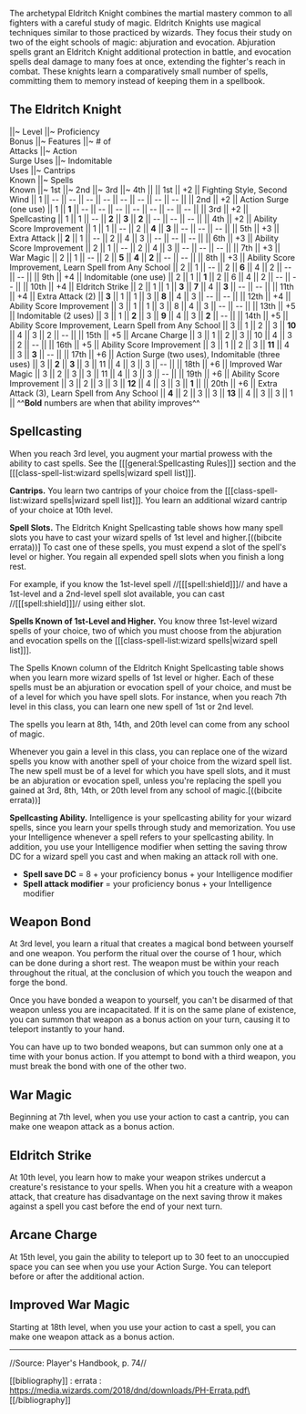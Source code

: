 The archetypal Eldritch Knight combines the martial mastery common to all fighters with a careful study of magic. Eldritch Knights use magical techniques similar to those practiced by wizards. They focus their study on two of the eight schools of magic: abjuration and evocation. Abjuration spells grant an Eldritch Knight additional protection in battle, and evocation spells deal damage to many foes at once, extending the fighter's reach in combat. These knights learn a comparatively small number of spells, committing them to memory instead of keeping them in a spellbook.

## The Eldritch Knight
||~ Level ||~ Proficiency<br>Bonus ||~ Features ||~ # of<br>Attacks ||~ Action<br>Surge Uses ||~ Indomitable<br>Uses ||~ Cantrips<br>Known ||~ Spells<br>Known ||~ 1st ||~ 2nd ||~ 3rd ||~ 4th ||
|| 1st || +2 || Fighting Style, Second Wind || 1 || -- || -- || -- || -- || -- || -- || -- || -- ||
|| 2nd || +2 || Action Surge (one use) || 1 || **1** || -- || -- || -- || -- || -- || -- || -- ||
|| 3rd || +2 || Spellcasting || 1 || 1 || -- || **2** || **3** || **2** || -- || -- || -- ||
|| 4th || +2 || Ability Score Improvement || 1 || 1 || -- || 2 || **4** || **3** || -- || -- || -- ||
|| 5th || +3 || Extra Attack || **2** || 1 || -- || 2 || 4 || 3 || -- || -- || -- ||
|| 6th || +3 || Ability Score Improvement || 2 || 1 || -- || 2 || 4 || 3 || -- || -- || -- ||
|| 7th || +3 || War Magic || 2 || 1 || -- || 2 || **5** || **4** || **2** || -- || -- ||
|| 8th || +3 || Ability Score Improvement, Learn Spell from Any School || 2 || 1 || -- || 2 || **6** || 4 || 2 || -- || -- ||
|| 9th || +4 || Indomitable (one use) || 2 || 1 || **1** || 2 || 6 || 4 || 2 || -- || -- ||
|| 10th || +4 || Eldritch Strike || 2 || 1 || 1 || **3** || **7** || 4 || **3** || -- || -- ||
|| 11th || +4 || Extra Attack (2) || **3** || 1 || 1 || 3 || **8** || 4 || 3 || -- || -- ||
|| 12th || +4 || Ability Score Improvement || 3 || 1 || 1 || 3 || 8 || 4 || 3 || -- || -- ||
|| 13th || +5 || Indomitable (2 uses) || 3 || 1 || **2** || 3 || **9** || 4 || 3 || **2** || -- ||
|| 14th || +5 || Ability Score Improvement, Learn Spell from Any School || 3 || 1 || 2 || 3 || **10** || 4 || 3 || 2 || -- ||
|| 15th || +5 || Arcane Charge || 3 || 1 || 2 || 3 || 10 || 4 || 3 || 2 || -- ||
|| 16th || +5 || Ability Score Improvement || 3 || 1 || 2 || 3 || **11** || 4 || 3 || **3** || -- ||
|| 17th || +6 || Action Surge (two uses), Indomitable (three uses) || 3 || **2** || **3** || 3 || 11 || 4 || 3 || 3 || -- ||
|| 18th || +6 || Improved War Magic || 3 || 2 || 3 || 3 || 11 || 4 || 3 || 3 || -- ||
|| 19th || +6 || Ability Score Improvement || 3 || 2 || 3 || 3 || **12** || 4 || 3 || 3 || **1** ||
|| 20th || +6 || Extra Attack (3), Learn Spell from Any School || **4** || 2 || 3 || 3 || **13** || 4 || 3 || 3 || 1 ||
^^**Bold** numbers are when that ability improves^^

## Spellcasting

When you reach 3rd level, you augment your martial prowess with the ability to cast spells. See the [[[general:Spellcasting Rules]]] section and the [[[class-spell-list:wizard spells|wizard spell list]]].

**Cantrips.** You learn two cantrips of your choice from the [[[class-spell-list:wizard spells|wizard spell list]]]. You learn an additional wizard cantrip of your choice at 10th level.

**Spell Slots.** The Eldritch Knight Spellcasting table shows how many spell slots you have to cast your wizard spells of 1st level and higher.[((bibcite errata))] To cast one of these spells, you must expend a slot of the spell's level or higher. You regain all expended spell slots when you finish a long rest.

For example, if you know the 1st-level spell //[[[spell:shield]]]// and have a 1st-level and a 2nd-level spell slot available, you can cast //[[[spell:shield]]]// using either slot.

**Spells Known of 1st-Level and Higher.** You know three 1st-level wizard spells of your choice, two of which you must choose from the abjuration and evocation spells on the [[[class-spell-list:wizard spells|wizard spell list]]].

The Spells Known column of the Eldritch Knight Spellcasting table shows when you learn more wizard spells of 1st level or higher. Each of these spells must be an abjuration or evocation spell of your choice, and must be of a level for which you have spell slots. For instance, when you reach 7th level in this class, you can learn one new spell of 1st or 2nd level.

The spells you learn at 8th, 14th, and 20th level can come from any school of magic.

Whenever you gain a level in this class, you can replace one of the wizard spells you know with another spell of your choice from the wizard spell list. The new spell must be of a level for which you have spell slots, and it must be an abjuration or evocation spell, unless you're replacing the spell you gained at 3rd, 8th, 14th, or 20th level from any school of magic.[((bibcite errata))]

**Spellcasting Ability.** Intelligence is your spellcasting ability for your wizard spells, since you learn your spells through study and memorization. You use your Intelligence whenever a spell refers to your spellcasting ability. In addition, you use your Intelligence modifier when setting the saving throw DC for a wizard spell you cast and when making an attack roll with one.

* **Spell save DC** = 8 + your proficiency bonus + your Intelligence modifier
* **Spell attack modifier** = your proficiency bonus + your Intelligence modifier

## Weapon Bond

At 3rd level, you learn a ritual that creates a magical bond between yourself and one weapon. You perform the ritual over the course of 1 hour, which can be done during a short rest. The weapon must be within your reach throughout the ritual, at the conclusion of which you touch the weapon and forge the bond.

Once you have bonded a weapon to yourself, you can't be disarmed of that weapon unless you are incapacitated. If it is on the same plane of existence, you can summon that weapon as a bonus action on your turn, causing it to teleport instantly to your hand.

You can have up to two bonded weapons, but can summon only one at a time with your bonus action. If you attempt to bond with a third weapon, you must break the bond with one of the other two.

## War Magic

Beginning at 7th level, when you use your action to cast a cantrip, you can make one weapon attack as a bonus action.

## Eldritch Strike

At 10th level, you learn how to make your weapon strikes undercut a creature's resistance to your spells. When you hit a creature with a weapon attack, that creature has disadvantage on the next saving throw it makes against a spell you cast before the end of your next turn.

## Arcane Charge

At 15th level, you gain the ability to teleport up to 30 feet to an unoccupied space you can see when you use your Action Surge. You can teleport before or after the additional action.

## Improved War Magic

Starting at 18th level, when you use your action to cast a spell, you can make one weapon attack as a bonus action.

----

//Source: Player's Handbook, p. 74//

[[bibliography]]
: errata : https://media.wizards.com/2018/dnd/downloads/PH-Errata.pdf\
[[/bibliography]]